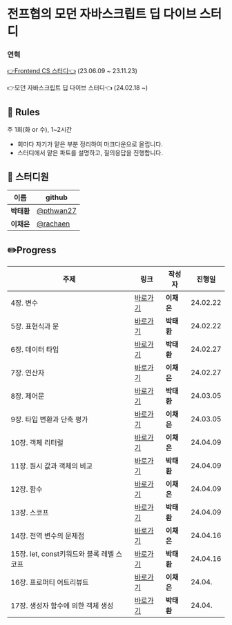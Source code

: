 # 전프협의 모던 자바스크립트 딥 다이브 스터디

### 연혁

[👉Frontend CS 스터디👈](https://github.com/pthwan27/frontend_Study) (23.06.09 ~ 23.11.23)

👉모던 자바스크립트 딥 다이브 스터디👈 (24.02.18 ~)


## 🎲 Rules
주 1회(화 or 수), 1~2시간

- 회마다 자기가 맡은 부분 정리하여 마크다운으로 올립니다.
- 스터디에서 맡은 파트를 설명하고, 질의응답을 진행합니다.
  
## 👥 스터디원

| 이름       | github                                   |
| ---------- | ---------------------------------------- |
| **박태환** | [@pthwan27](https://github.com/pthwan27) |
| **이채은** | [@rachaen](https://github.com/rachaen)   |

## ✏️Progress


| 주제 | 링크 | 작성자 | 진행일 |
| ----- | ----- | ------ | ----- |
| 4장. 변수 | [바로가기](https://github.com/rachaen/modern-javascript/tree/main/04%EC%9E%A5%20%EB%B3%80%EC%88%98) | **이채은** | 24.02.22 |
| 5장. 표현식과 문 | [바로가기](https://github.com/rachaen/modern-javascript/tree/main/05%EC%9E%A5%20%ED%91%9C%ED%98%84%EC%8B%9D%EA%B3%BC%20%EB%AC%B8) | **박태환** | 24.02.22 |
| 6장. 데이터 타입 | [바로가기](https://github.com/rachaen/modern-javascript/tree/main/06%EC%9E%A5%20%EB%8D%B0%EC%9D%B4%ED%84%B0%20%ED%83%80%EC%9E%85) | **박태환** | 24.02.27 |
| 7장. 연산자 | [바로가기](https://github.com/rachaen/modern-javascript/tree/main/07%EC%9E%A5%20%EC%97%B0%EC%82%B0%EC%9E%90) | **이채은** | 24.02.27 |
| 8장. 제어문 | [바로가기](https://github.com/rachaen/modern-javascript/tree/main/08%EC%9E%A5%20%EC%A0%9C%EC%96%B4%EB%AC%B8) | **박태환** | 24.03.05 |
| 9장. 타입 변환과 단축 평가 | [바로가기](https://github.com/rachaen/modern-javascript/tree/main/09%EC%9E%A5%20%ED%83%80%EC%9E%85%20%EB%B3%80%ED%99%98%EA%B3%BC%20%EB%8B%A8%EC%B6%95%20%ED%8F%89%EA%B0%80) | **이채은** | 24.03.05 |
| 10장. 객체 리터럴 | [바로가기](https://github.com/rachaen/modern-javascript/tree/main/10%EC%9E%A5%20%EA%B0%9D%EC%B2%B4%20%EB%A6%AC%ED%84%B0%EB%9F%B4) | **이채은** | 24.04.09 |
| 11장. 원시 값과 객체의 비교 | [바로가기](https://github.com/rachaen/modern-javascript/tree/main/11%EC%9E%A5%20%EC%9B%90%EC%8B%9C%20%EA%B0%92%EA%B3%BC%20%EA%B0%9D%EC%B2%B4%EC%9D%98%20%EB%B9%84%EA%B5%90) | **박태환** | 24.04.09 |
| 12장. 함수 | [바로가기](https://github.com/rachaen/modern-javascript/tree/main/12%EC%9E%A5%20%ED%95%A8%EC%88%98) | **이채은** | 24.04.09 |
| 13장. 스코프 | [바로가기](https://github.com/rachaen/modern-javascript/tree/main/13%EC%9E%A5%20%EC%8A%A4%EC%BD%94%ED%94%84) | **박태환** | 24.04.09 |
| 14장. 전역 변수의 문제점 | [바로가기](https://github.com/rachaen/modern-javascript/tree/main/14%EC%9E%A5%20%EC%A0%84%EC%97%AD%20%EB%B3%80%EC%88%98%EC%9D%98%20%EB%AC%B8%EC%A0%9C%EC%A0%90) | **이채은** | 24.04.16 |
| 15장. let, const키워드와 블록 레벨 스코프 | [바로가기](https://github.com/rachaen/modern-javascript/tree/main/15%EC%9E%A5%20let%2C%20const%ED%82%A4%EC%9B%8C%EB%93%9C%EC%99%80%20%EB%B8%94%EB%A1%9D%20%EB%A0%88%EB%B2%A8%20%EC%8A%A4%EC%BD%94%ED%94%84) | **박태환** | 24.04.16 |
| 16장. 프로퍼티 어트리뷰트 | [바로가기]() | **이채은** | 24.04. |
| 17장. 생성자 함수에 의한 객체 생성 | [바로가기]() | **박태환** | 24.04. |
